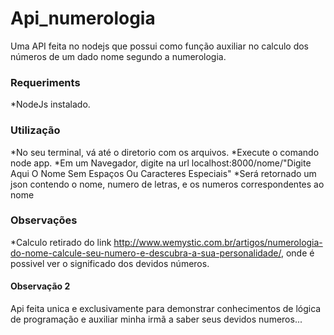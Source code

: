 # Api_numerologia
Uma API feita no nodejs que possui como função auxiliar no calculo dos números de um dado nome segundo a numerologia.

### Requeriments
*NodeJs instalado.

### Utilização
*No seu terminal, vá até o diretorio com os arquivos.
*Execute o comando node app.
*Em um Navegador, digite na url localhost:8000/nome/"Digite Aqui O Nome Sem Espaços Ou Caracteres Especiais"
*Será retornado um json contendo o nome, numero de letras, e os numeros correspondentes ao nome

### Observações
*Calculo retirado do link http://www.wemystic.com.br/artigos/numerologia-do-nome-calcule-seu-numero-e-descubra-a-sua-personalidade/, onde é possivel ver o significado dos devidos números.

#### Observação 2
Api feita unica e exclusivamente para demonstrar conhecimentos de lógica de programação e auxiliar minha irmã a saber seus devidos numeros...

